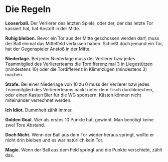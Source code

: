# Die Regeln
**Looserball.** Der Verlierer des letzten Spiels, oder der, der das letzte Tor kassiert hat, hat Anstoß in der Mitte.

**Ruhig bleiben.** Bevor ein Tor aus der Mitte geschossen werden darf, muss der Ball einmal das Mittelfeld verlassen haben. Schießt doch jemand ein Tor, hat der Gegenspieler Anstoß in der Mitte.

**Niederlage.** Bei jeder Niederlage muss der Verlierer bzw jedes Teammitglied des Verliererteams die Tordifferenz mal 3 in Liegestützen (mindestens 10) oder die Tordifferenz in Klimmzügen (mindestens 3) machen.

**Strafe.** Bei einer Niederlage von 10 zu 0 muss der Verlierer bzw jedes Teammitglied des Verliererteams nackt unter dem Tisch durchkriechen, oder einen Kasten Bier für die WG sponsern. Kästen können nicht miteinander verrechnet werden.

**Ich Idiot.** Dummheit zählt immer.

**Golden Goal.** Wer als erstes 10 Punkte hat, gewinnt. Man benötigt keine zwei Tore Abstand.

**Doch Nicht.** Wenn der Ball aus dem Tor wieder heraus springt, wollte er nicht drin bleiben und es war natürlich kein Tor.

**Magie.** Wenn der Ball aus dem Feld springt und die Punkte verschiebt, zählt das.

